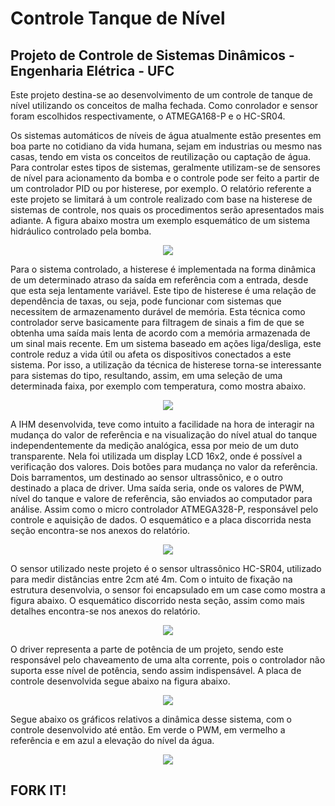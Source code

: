 # Controle Tanque de Nível
## Projeto de Controle de Sistemas Dinâmicos - Engenharia Elétrica  - UFC


  Este projeto destina-se ao desenvolvimento de um controle de tanque de nível utilizando os conceitos de malha fechada. Como conrolador e sensor foram escolhidos respectivamente, o ATMEGA168-P e o HC-SR04.

  Os sistemas automáticos de níveis de água atualmente estão presentes em boa parte no cotidiano da vida humana, sejam em industrias ou mesmo nas casas, tendo em vista os conceitos de reutilização ou captação de água. Para controlar estes tipos de sistemas, geralmente utilizam-se de sensores de nível para acionamento da bomba e o controle pode ser feito a partir de um controlador PID ou por histerese, por exemplo. O relatório referente a este projeto se limitará à um controle realizado com base na histerese de sistemas de controle, nos quais os procedimentos serão apresentados mais adiante. A figura abaixo mostra um exemplo esquemático de um sistema hidráulico controlado pela bomba.

<p align="center">
  <img src="https://user-images.githubusercontent.com/17098382/34068150-bfeddaa0-e215-11e7-84ae-49b37334c09f.png">
</p>

  Para o sistema controlado, a histerese é implementada na forma dinâmica de um determinado atraso da saída em referência com a entrada, desde que esta seja lentamente variável. Este tipo de histerese é uma relação de dependência de taxas, ou seja, pode funcionar com sistemas que necessitem de armazenamento durável de memória. Esta técnica como controlador serve basicamente para filtragem de sinais a fim de que se obtenha uma saída mais lenta de acordo com a memória armazenada de um sinal mais recente. 
Em um sistema baseado em ações liga/desliga, este controle reduz a vida útil ou afeta os dispositivos conectados a este sistema. Por isso, a utilização da técnica de histerese torna-se interessante para sistemas do tipo, resultando, assim, em uma seleção de uma determinada faixa, por exemplo com temperatura, como mostra abaixo.

<p align="center">
  <img src="https://user-images.githubusercontent.com/17098382/34068152-c3eecb1e-e215-11e7-9883-49f15a5febb3.png">
</p>

  A IHM desenvolvida, teve como intuito a facilidade na hora de interagir na mudança do valor de referência e na visualização do nível atual do tanque independentemente da medição analógica, essa por meio de um duto transparente. Nela foi utilizada um display LCD 16x2, onde é possível a verificação dos valores. Dois botões para mudança no valor da referência. Dois barramentos, um destinado ao sensor ultrassônico, e o outro destinado a placa de driver. Uma saída seria, onde os valores de PWM, nível do tanque e valore de referência, são enviados ao computador para análise. Assim como o micro controlador ATMEGA328-P, responsável pelo controle e aquisição de dados. O esquemático e a placa discorrida nesta seção encontra-se nos anexos do relatório.
  
<p align="center">
  <img src="https://user-images.githubusercontent.com/17098382/34068253-d9ac694c-e216-11e7-8fab-0cd89c61a441.png">
</p>

  O sensor utilizado neste projeto é o sensor ultrassônico HC-SR04, utilizado para medir distâncias entre 2cm até 4m. Com o intuito de fixação na estrutura desenvolvia, o sensor foi encapsulado em um case como mostra a figura abaixo. O esquemático discorrido nesta seção, assim como mais detalhes encontra-se nos anexos do relatório.

<p align="center">
  <img src="https://user-images.githubusercontent.com/17098382/34068255-dd05d0a6-e216-11e7-8f38-6c91a22ef8b0.png">
</p>

  O driver representa a parte de potência de um projeto, sendo este responsável pelo chaveamento de uma alta corrente, pois o controlador não suporta esse nível de potência, sendo assim indispensável. A placa de controle desenvolvida segue abaixo na figura abaixo.

<p align="center">
  <img src="https://user-images.githubusercontent.com/17098382/34068256-e0c36dfc-e216-11e7-869f-49f4a5daf665.png">
</p>

  Segue abaixo os gráficos relativos a dinâmica desse sistema, com o controle desenvolvido até então. Em verde o PWM, em vermelho a referência e em azul a elevação do nível da água.

<p align="center">
  <img src="https://user-images.githubusercontent.com/17098382/34068270-e4cc452c-e216-11e7-8269-c5abbfba5c6c.png">
</p>


## FORK IT!




